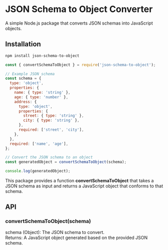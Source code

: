 # JSON Schema to Object Converter

A simple Node.js package that converts JSON schemas into JavaScript objects.

## Installation

```bash
npm install json-schema-to-object
```

``` javascript
const { convertSchemaToObject } = require('json-schema-to-object');

// Example JSON schema
const schema = {
  type: 'object',
  properties: {
    name: { type: 'string' },
    age: { type: 'number' },
    address: {
      type: 'object',
      properties: {
        street: { type: 'string' },
        city: { type: 'string' },
      },
      required: ['street', 'city'],
    },
  },
  required: ['name', 'age'],
};

// Convert the JSON schema to an object
const generatedObject = convertSchemaToObject(schema);

console.log(generatedObject);
```

This package provides a function **convertSchemaToObject** that takes a JSON schema as input and returns a JavaScript object that conforms to that schema.

## API
### convertSchemaToObject(schema)
schema (Object): The JSON schema to convert.  
Returns: A JavaScript object generated based on the provided JSON schema.